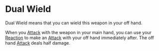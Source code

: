 # Dual Wield
Dual Wield means that you can wield this weapon in your off hand. 

When you [Attack](../../../../../Game%20Procedures/Attack.md) with the weapon in your main hand, you can use your [Reaction](../../../../../Game%20Procedures/Reaction.md) to make an [Attack](../../../../../Game%20Procedures/Attack.md) with your off hand immediately after. The off hand [Attack](../../../../../Game%20Procedures/Attack.md) deals half damage.